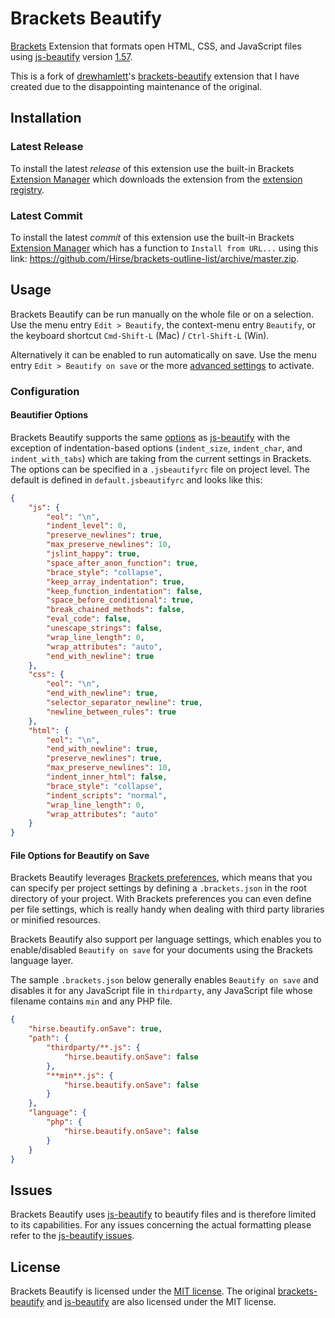 # Brackets Beautify
[Brackets](http://brackets.io/) Extension that formats open HTML, CSS, and JavaScript files using [js-beautify](https://github.com/beautify-web/js-beautify) version [1.57](https://github.com/beautify-web/js-beautify/blob/master/CHANGELOG.md#v157).

This is a fork of [drewhamlett](https://github.com/drewhamlett)'s [brackets-beautify](https://github.com/drewhamlett/brackets-beautify) extension that I have created due to the disappointing maintenance of the original.

## Installation
### Latest Release
To install the latest _release_ of this extension use the built-in Brackets [Extension Manager](https://github.com/adobe/brackets/wiki/Brackets-Extensions) which downloads the extension from the [extension registry](https://brackets-registry.aboutweb.com/).

### Latest Commit
To install the latest _commit_ of this extension use the built-in Brackets [Extension Manager](https://github.com/adobe/brackets/wiki/Brackets-Extensions) which has a function to `Install from URL...` using this link: https://github.com/Hirse/brackets-outline-list/archive/master.zip.

## Usage
Brackets Beautify can be run manually on the whole file or on a selection.
Use the menu entry `Edit > Beautify`, the context-menu entry `Beautify`, or the keyboard shortcut `Cmd-Shift-L` (Mac) / `Ctrl-Shift-L` (Win).

Alternatively it can be enabled to run automatically on save.
Use the menu entry `Edit > Beautify on save` or the more [advanced settings](https://github.com/Hirse/brackets-beautify#File-Options-for-Beautify-on-Save) to activate.

### Configuration
#### Beautifier Options
Brackets Beautify supports the same [options](https://github.com/beautify-web/js-beautify#options) as [js-beautify](https://github.com/beautify-web/js-beautify) with the exception of indentation-based options (`indent_size`, `indent_char`, and `indent_with_tabs`) which are taking from the current settings in Brackets.
The options can be specified in a `.jsbeautifyrc` file on project level.
The default is defined in `default.jsbeautifyrc` and looks like this:
```json
{
    "js": {
        "eol": "\n",
        "indent_level": 0,
        "preserve_newlines": true,
        "max_preserve_newlines": 10,
        "jslint_happy": true,
        "space_after_anon_function": true,
        "brace_style": "collapse",
        "keep_array_indentation": true,
        "keep_function_indentation": false,
        "space_before_conditional": true,
        "break_chained_methods": false,
        "eval_code": false,
        "unescape_strings": false,
        "wrap_line_length": 0,
        "wrap_attributes": "auto",
        "end_with_newline": true
    },
    "css": {
        "eol": "\n",
        "end_with_newline": true,
        "selector_separator_newline": true,
        "newline_between_rules": true
    },
    "html": {
        "eol": "\n",
        "end_with_newline": true,
        "preserve_newlines": true,
        "max_preserve_newlines": 10,
        "indent_inner_html": false,
        "brace_style": "collapse",
        "indent_scripts": "normal",
        "wrap_line_length": 0,
        "wrap_attributes": "auto"
    }
}
```

#### File Options for Beautify on Save
Brackets Beautify leverages [Brackets preferences](https://github.com/adobe/brackets/wiki/How-to-Use-Brackets#preferences), which means that you can specify per project settings by defining a `.brackets.json` in the root directory of your project. With Brackets preferences you can even define per file settings, which is really handy when dealing with third party libraries or minified resources.

Brackets Beautify also support per language settings, which enables you to enable/disabled `Beautify on save` for your documents using the Brackets language layer.

The sample `.brackets.json` below generally enables `Beautify on save` and disables it for any JavaScript file in `thirdparty`, any JavaScript file whose filename contains `min` and any PHP file.
```json
{
    "hirse.beautify.onSave": true,
    "path": {
        "thirdparty/**.js": {
            "hirse.beautify.onSave": false
        },
        "**min**.js": {
            "hirse.beautify.onSave": false
        }
    },
    "language": {
        "php": {
            "hirse.beautify.onSave": false
        }
    }
}
```

## Issues
Brackets Beautify uses [js-beautify](https://github.com/beautify-web/js-beautify) to beautify files and is therefore limited to its capabilities.
For any issues concerning the actual formatting please refer to the [js-beautify issues](https://github.com/beautify-web/js-beautify/issues).

## License
Brackets Beautify is licensed under the [MIT license](http://opensource.org/licenses/MIT). The original [brackets-beautify](https://github.com/drewhamlett/brackets-beautify) and [js-beautify](https://github.com/beautify-web/js-beautify) are also licensed under the MIT license.
